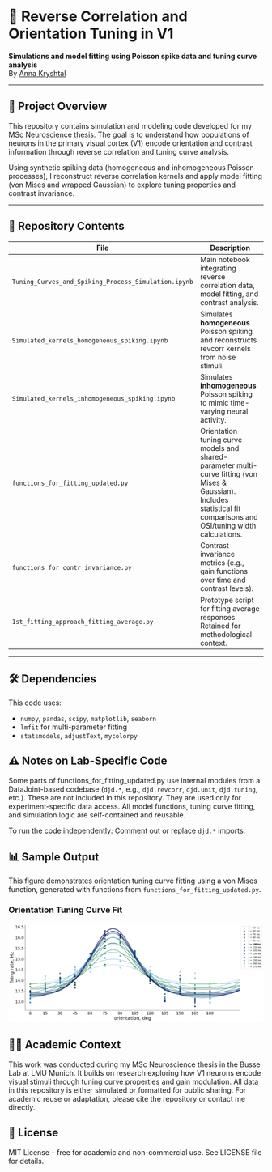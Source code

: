 # 🧠 Reverse Correlation and Orientation Tuning in V1  
**Simulations and model fitting using Poisson spike data and tuning curve analysis**  
By [Anna Kryshtal](https://github.com/annkryshtal)

---

## 🧬 Project Overview

This repository contains simulation and modeling code developed for my MSc Neuroscience thesis. The goal is to understand how populations of neurons in the primary visual cortex (V1) encode orientation and contrast information through reverse correlation and tuning curve analysis.

Using synthetic spiking data (homogeneous and inhomogeneous Poisson processes), I reconstruct reverse correlation kernels and apply model fitting (von Mises and wrapped Gaussian) to explore tuning properties and contrast invariance.

---

## 📂 Repository Contents

| File | Description |
|------|-------------|
| `Tuning_Curves_and_Spiking_Process_Simulation.ipynb` | Main notebook integrating reverse correlation data, model fitting, and contrast analysis. |
| `Simulated_kernels_homogeneous_spiking.ipynb` | Simulates **homogeneous** Poisson spiking and reconstructs revcorr kernels from noise stimuli. |
| `Simulated_kernels_inhomogeneous_spiking.ipynb` | Simulates **inhomogeneous** Poisson spiking to mimic time-varying neural activity. |
| `functions_for_fitting_updated.py` | Orientation tuning curve models and shared-parameter multi-curve fitting (von Mises & Gaussian). Includes statistical fit comparisons and OSI/tuning width calculations. |
| `functions_for_contr_invariance.py` | Contrast invariance metrics (e.g., gain functions over time and contrast levels). |
| `1st_fitting_approach_fitting_average.py` | Prototype script for fitting average responses. Retained for methodological context. |

---

## 🛠 Dependencies

This code uses:

- `numpy`, `pandas`, `scipy`, `matplotlib`, `seaborn`
- `lmfit` for multi-parameter fitting
- `statsmodels`, `adjustText`, `mycolorpy`


## ⚠️ Notes on Lab-Specific Code
Some parts of functions_for_fitting_updated.py use internal modules from a DataJoint-based codebase (`djd.*`, e.g., `djd.revcorr`, `djd.unit`, `djd.tuning`, etc.).
These are not included in this repository. They are used only for experiment-specific data access. All model functions, tuning curve fitting, and simulation logic are self-contained and reusable.

To run the code independently:
Comment out or replace `djd.*` imports.

## 📊 Sample Output
This figure demonstrates orientation tuning curve fitting using a von Mises function, generated with functions from `functions_for_fitting_updated.py`.
### Orientation Tuning Curve Fit
![tuning_curve](figures/amp_tw_modulated_example.png)

## 👩‍🔬 Academic Context
This work was conducted during my MSc Neuroscience thesis in the Busse Lab at LMU Munich. It builds on research exploring how V1 neurons encode visual stimuli through tuning curve properties and gain modulation.
All data in this repository is either simulated or formatted for public sharing. For academic reuse or adaptation, please cite the repository or contact me directly.

## 📜 License
MIT License – free for academic and non-commercial use. See LICENSE file for details.
